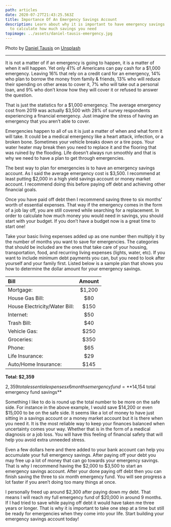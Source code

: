 ```yaml
---
path: articles
date: 2020-07-27T21:43:25.563Z
title: Importance Of An Emergency Savings Account
description: Learn about why it is important to have emergency savings and how
  to calculate how much savings you need
topimage: ../assets/daniel-tausis-emergency.jpg
---
```

<!--StartFragment-->
<span>Photo by <a href="https://unsplash.com/@greatmalinco?utm_source=unsplash&utm_medium=referral&utm_content=creditCopyText">Daniel Tausis</a> on <a href="https://unsplash.com/s/photos/emergency?utm_source=unsplash&utm_medium=referral&utm_content=creditCopyText">Unsplash</a></span>

***

It is not a matter of if an emergency is going to happen, it is a matter of when it will happen. Yet only 41% of Americans can pay cash for a $1,000 emergency. Leaving 16% that rely on a credit card for an emergency, 14% who plan to borrow the money from family & friends, 13% who will reduce their spending on other areas to cover it, 7% who will take out a personal loan, and 9% who don’t know how they will cover it or refused to answer the question.

That is just the statistics for a $1,000 emergency. The average emergency cost from 2019 was actually $3,500 with 28% of survey respondents experiencing a financial emergency. Just imagine the stress of having an emergency that you aren’t able to cover.

Emergencies happen to all of us it is just a matter of when and what form it will take. It could be a medical emergency like a heart attack, infection, or a broken bone. Sometimes your vehicle breaks down or a tire pops. Your water heater may break then you need to replace it and the flooring that was ruined by the flooding. Life doesn’t always run smoothly and that is why we need to have a plan to get through emergencies.

The best way to plan for emergencies is to have an emergency savings account. As I said the average emergency cost is $3,500. I recommend at least putting $2,000 in a high yield savings account or money market account. I recommend doing this before paying off debt and achieving other financial goals.

Once you have paid off debt then I recommend saving three to six months’ worth of essential expenses. That way if the emergency comes in the form of a job lay off, you are still covered while searching for a replacement. In order to calculate how much money you would need in savings, you should start with your budget. If you don’t have a budget now is a great time to start one!

Take your basic living expenses added up as one number then multiply it by the number of months you want to save for emergencies. The categories that should be included are the ones that take care of your housing, transportation, food, and recurring living expenses (lights, water, etc). If you want to include minimum debt payments you can, but you need to look after yourself and your family first. Listed below is a sample plan that shows you how to determine the dollar amount for your emergency savings.

|Bill|Amount|
|:---|:---:|
|Mortgage:| $1,200|
|House Gas Bill:| $80|
|House Electricity/Water Bill:| $150|
|Internet:| $50|
|Trash Bill:| $40|
|Vehicle Gas:| $250|
|Groceries:| $350|
|Phone:| $65|
|Life Insurance:| $29|
|Auto/Home Insurance:| $145|

**Total: $2,359**

$2,359 total essential expenses x 6 months emergency fund = **$14,154 total emergency fund savings** 

Something I like to do is round up the total number to be more on the safe side. For instance in the above example, I would save $14,200 or even $15,000 to be on the safe side. It seems like a lot of money to have just sitting in a savings account or a money market account but it is there when you need it. It is the most reliable way to keep your finances balanced when uncertainty comes your way. Whether that is in the form of a medical diagnosis or a job loss. You will have this feeling of financial safety that will help you avoid extra unneeded stress.

Even a few dollars here and there added to your bank account can help you accumulate your full emergency savings. After paying off your debt you may free up a lot of money that can go towards your emergency savings. That is why I recommend having the $2,000 to $3,500 to start an emergency savings account. After your done paying off debt then you can finish saving the three to six month emergency fund. You will see progress a lot faster if you aren’t doing too many things at once.

I personally freed up around $2,300 after paying down my debt. That means I will reach my full emergency fund of $20,000 in around 9 months. If I had tried to save while paying off debt it would have taken me three years or longer. That is why it is important to take one step at a time but still be ready for emergencies when they come into your life. Start building your emergency savings account today! 

<!--EndFragment-->